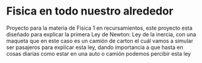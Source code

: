 # Fisica en todo nuestro alrededor
Proyecto para la materia de Fisica 1 en recursamientos, este proyecto esta diseñado para explicar la primera Ley de Newton: Ley de la inercia, con una maqueta que en este caso es un camión de carton el cuál vamos a simular ser pasajeros para explicar esta ley, dando importancia a que hasta en cosas diarias como estar en una auto o camión podemos percibir esta ley  
